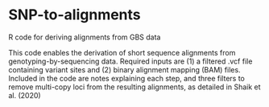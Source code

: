 # SNP-to-alignments
R code for deriving alignments from GBS data

This code enables the derivation of short sequence alignments from genotyping-by-sequencing data.
Required inputs are (1) a filtered .vcf file containing variant sites and (2) binary alignment mapping (BAM) files.
Included in the code are notes explaining each step, and three filters to remove multi-copy loci from the resulting alignments, as detailed in Shaik et al. (2020)
